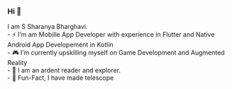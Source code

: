 ### Hi 👋
<p>
  I am S Sharanya Bharghavi.
   <br>
  - ⚡️ I’m am Mobille App Developer with experience in Flutter and Native Android App Developement in Kotlin<br>
  - 🎮 I’m currently upskilling myself on Game Development and Augmented Reality<br>
  - 🌱 I am an ardent reader and explorer.<br>
  - 🔭 Fun-Fact, I have made telescope<br><br>
  

</p>




